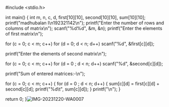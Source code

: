 #include <stdio.h>
 
int main()
{
   int m, n, c, d, first[10][10], second[10][10], sum[10][10];
   printf("madhubalan I\n192321142\n");
   printf("Enter the number of rows and columns of matrix\n");
   scanf("%d%d", &m, &n);
   printf("Enter the elements of first matrix\n");
 
   for (c = 0; c < m; c++)
      for (d = 0; d < n; d++)
         scanf("%d", &first[c][d]);
 
   printf("Enter the elements of second matrix\n");
 
   for (c = 0; c < m; c++)
      for (d = 0 ; d < n; d++)
         scanf("%d", &second[c][d]);
   
   printf("Sum of entered matrices:-\n");
   
   for (c = 0; c < m; c++) {
      for (d = 0 ; d < n; d++) {
         sum[c][d] = first[c][d] + second[c][d];
         printf("%d\t", sum[c][d]);
      }
      printf("\n");
   }
 
   return 0;
}![IMG-20231220-WA0007](https://github.com/Madhubalanmadhu/Madhubalanmadhu/assets/154415790/6f9c25db-0977-459c-bf4a-877066ef899e)
